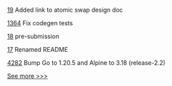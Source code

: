 
[19](https://github.com/hyperledger-labs/harmonia/pull/19) Added link to atomic swap design doc

[1364](https://github.com/hyperledger/solang/pull/1364) Fix codegen tests

[18](https://github.com/hyperledger-labs/harmonia/pull/18) pre-submission

[17](https://github.com/hyperledger-labs/harmonia/pull/17) Renamed README

[4282](https://github.com/hyperledger/fabric/pull/4282) Bump Go to 1.20.5 and Alpine to 3.18 (release-2.2)


[See more >>>](https://start-here.hyperledger.org/pull-requests)
